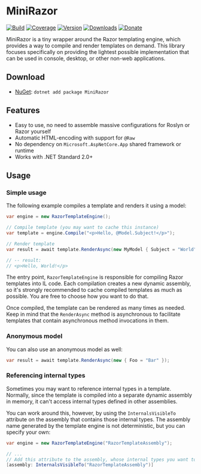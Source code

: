 # MiniRazor

[![Build](https://github.com/Tyrrrz/MiniRazor/workflows/CI/badge.svg?branch=master)](https://github.com/Tyrrrz/MiniRazor/actions)
[![Coverage](https://codecov.io/gh/Tyrrrz/MiniRazor/branch/master/graph/badge.svg)](https://codecov.io/gh/Tyrrrz/MiniRazor)
[![Version](https://img.shields.io/nuget/v/MiniRazor.svg)](https://nuget.org/packages/MiniRazor)
[![Downloads](https://img.shields.io/nuget/dt/MiniRazor.svg)](https://nuget.org/packages/MiniRazor)
[![Donate](https://img.shields.io/badge/donate-$$$-purple.svg)](https://tyrrrz.me/donate)

MiniRazor is a tiny wrapper around the Razor templating engine, which provides a way to compile and render templates on demand. This library focuses specifically on providing the lightest possible implementation that can be used in console, desktop, or other non-web applications.

## Download

- [NuGet](https://nuget.org/packages/MiniRazor): `dotnet add package MiniRazor`

## Features

- Easy to use, no need to assemble massive configurations for Roslyn or Razor yourself
- Automatic HTML-encoding with support for `@Raw`
- No dependency on `Microsoft.AspNetCore.App` shared framework or runtime
- Works with .NET Standard 2.0+

## Usage

### Simple usage

The following example compiles a template and renders it using a model:

```csharp
var engine = new RazorTemplateEngine();

// Compile template (you may want to cache this instance)
var template = engine.Compile("<p>Hello, @Model.Subject!</p>");

// Render template
var result = await template.RenderAsync(new MyModel { Subject = "World" });

// -- result:
// <p>Hello, World!</p>
```

The entry point, `RazorTemplateEngine` is responsible for compiling Razor templates into IL code. Each compilation creates a new dynamic assembly, so it's strongly recommended to cache compiled templates as much as possible. You are free to choose how you want to do that.

Once compiled, the template can be rendered as many times as needed. Keep in mind that the `RenderAsync` method is asynchronous to facilitate templates that contain asynchronous method invocations in them.

### Anonymous model

You can also use an anonymous model as well:

```csharp
var result = await template.RenderAsync(new { Foo = "Bar" });
``` 

### Referencing internal types

Sometimes you may want to reference internal types in a template. Normally, since the template is compiled into a separate dynamic assembly in memory, it can't access internal types defined in other assemblies.

You can work around this, however, by using the `InternalsVisibleTo` attribute on the assembly that contains those internal types. The assembly name generated by the template engine is not deterministic, but you can specify your own:

```csharp
var engine = new RazorTemplateEngine("RazorTemplateAssembly");

// ...
// Add this attribute to the assembly, whose internal types you want to expose
[assembly: InternalsVisibleTo("RazorTemplateAssembly")]
```